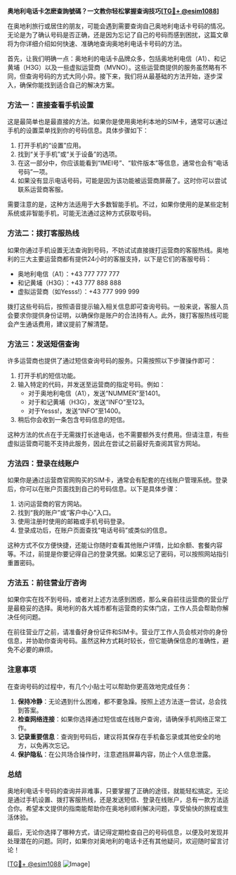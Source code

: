 **奥地利电话卡怎麽查詢號碼？一文教你轻松掌握查询技巧[[TG💪+ @esim1088](https://t.me/s/esim1088)]**

在奥地利旅行或居住的朋友，可能会遇到需要查询自己奥地利电话卡号码的情况。无论是为了确认号码是否正确，还是因为忘记了自己的号码而感到困扰，这篇文章将为你详细介绍如何快速、准确地查询奥地利电话卡号码的方法。

首先，让我们明确一点：奥地利的电话卡品牌众多，包括奥地利电信（A1）、和记黄埔（H3G）以及一些虚拟运营商（MVNO）。这些运营商提供的服务虽然略有不同，但查询号码的方式大同小异。接下来，我们将从最基础的方法开始，逐步深入，确保你能找到适合自己的解决方案。

### 方法一：直接查看手机设置

这是最简单也是最直接的方法。如果你是使用奥地利本地的SIM卡，通常可以通过手机的设置菜单找到你的号码信息。具体步骤如下：

1. 打开手机的“设置”应用。
2. 找到“关于手机”或“关于设备”的选项。
3. 在这一部分中，你应该能看到“IMEI号”、“软件版本”等信息，通常也会有“电话号码”一项。
4. 如果没有显示电话号码，可能是因为该功能被运营商屏蔽了。这时你可以尝试联系运营商客服。

需要注意的是，这种方法适用于大多数智能手机。不过，如果你使用的是某些定制系统或非智能手机，可能无法通过这种方式获取号码。

### 方法二：拨打客服热线

如果你通过手机设置无法查询到号码，不妨试试直接拨打运营商的客服热线。奥地利的三大主要运营商都有提供24小时的客服支持，以下是它们的客服号码：

- 奥地利电信（A1）：+43 777 777 777
- 和记黄埔（H3G）：+43 777 888 888
- 虚拟运营商（如Yesss!）：+43 777 999 999

拨打这些号码后，按照语音提示输入相关信息即可查询号码。一般来说，客服人员会要求你提供身份证明，以确保你是账户的合法持有人。此外，拨打客服热线可能会产生通话费用，建议提前了解清楚。

### 方法三：发送短信查询

许多运营商也提供了通过短信查询号码的服务。只需按照以下步骤操作即可：

1. 打开手机的短信功能。
2. 输入特定的代码，并发送至运营商的指定号码。例如：
   - 对于奥地利电信（A1），发送“NUMMER”至1401。
   - 对于和记黄埔（H3G），发送“INFO”至123。
   - 对于Yesss!，发送“INFO”至1400。
3. 稍后你会收到一条包含号码信息的短信。

这种方法的优点在于无需拨打长途电话，也不需要额外支付费用。但请注意，有些虚拟运营商可能不支持此服务，因此在尝试之前最好先查阅其官方网站。

### 方法四：登录在线账户

如果你是通过运营商官网购买的SIM卡，通常会有配套的在线账户管理系统。登录后，你可以在账户页面找到自己的号码信息。以下是具体步骤：

1. 访问运营商的官方网站。
2. 找到“我的账户”或“客户中心”入口。
3. 使用注册时使用的邮箱或手机号码登录。
4. 登录成功后，在账户页面查找“电话号码”或类似的信息。

这种方式不仅方便快捷，还能让你随时查看其他账户详情，比如余额、套餐内容等。不过，前提是你要记得自己的登录凭据。如果忘记了密码，可以按照网站指引重置密码。

### 方法五：前往营业厅咨询

如果你实在找不到号码，或者对上述方法感到困惑，那么亲自前往运营商的营业厅是最稳妥的选择。奥地利的各大城市都有运营商的实体门店，工作人员会帮助你解决任何问题。

在前往营业厅之前，请准备好身份证件和SIM卡。营业厅工作人员会核对你的身份信息，并协助你查询号码。虽然这种方式耗时较长，但它能确保信息的准确性，避免不必要的麻烦。

### 注意事项

在查询号码的过程中，有几个小贴士可以帮助你更高效地完成任务：

1. **保持冷静**：无论遇到什么困难，都不要急躁。按照上述方法逐一尝试，总会找到答案。
2. **检查网络连接**：如果你选择通过短信或在线账户查询，请确保手机网络正常工作。
3. **记录重要信息**：查询到号码后，建议将其保存在手机备忘录或其他安全的地方，以免再次忘记。
4. **保护隐私**：在公共场合操作时，注意遮挡屏幕内容，防止个人信息泄露。

### 总结

奥地利电话卡号码的查询并非难事，只要掌握了正确的途径，就能轻松搞定。无论是通过手机设置、拨打客服热线，还是发送短信、登录在线账户，总有一款方法适合你。希望本文提供的指南能帮助你在奥地利顺利解决问题，享受愉快的旅程或生活体验。

最后，无论你选择了哪种方式，请记得定期检查自己的号码信息，以便及时发现并处理潜在的问题。同时，如果你对奥地利的电话卡还有其他疑问，欢迎随时留言讨论！

[[TG💪+ @esim1088](https://t.me/s/esim1088) ![Image](https://i.postimg.cc/4NQfJmqS/Snipaste-2025-05-13-00-14-12.png)]